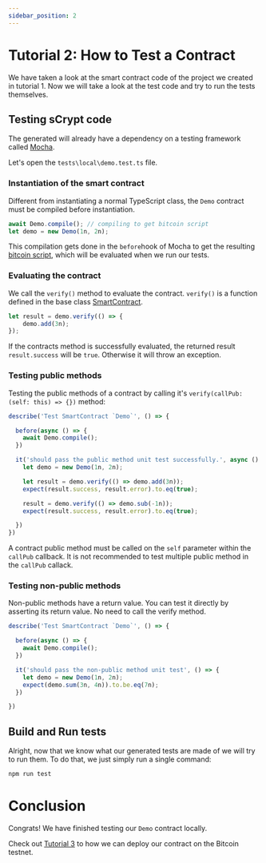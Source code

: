 ```yaml
---
sidebar_position: 2
---
```


# Tutorial 2: How to Test a Contract

We have taken a look at the smart contract code of the project we created in tutorial 1. Now we will take a look at the test code and try to run the tests themselves.

## Testing sCrypt code

The generated will already have a dependency on a testing framework called [Mocha](https://mochajs.org).

Let's open the `tests\local\demo.test.ts` file.

### Instantiation of the smart contract

Different from instantiating a normal TypeScript class, the `Demo` contract must be compiled before instantiation.

```ts
await Demo.compile(); // compiling to get bitcoin script 
let demo = new Demo(1n, 2n);
```

This compilation gets done in the `before`hook of Mocha to get the resulting [bitcoin script](https://wiki.bitcoinsv.io/index.php/Script), which will be evaluated when we run our tests.

### Evaluating the contract

We call the `verify()` method to evaluate the contract. `verify()` is a function defined in the base class [SmartContract](../reference/classes/SmartContract.md#verify). 


```ts
let result = demo.verify(() => {
    demo.add(3n);
});
```

If the contracts method is successfully evaluated, the returned result `result.success` will be `true`. Otherwise it will throw an exception.


### Testing public methods

Testing the public methods of a contract by calling it's `verify(callPub: (self: this) => {})` method:

```ts
describe('Test SmartContract `Demo`', () => {

  before(async () => {
    await Demo.compile();
  })

  it('should pass the public method unit test successfully.', async () => {
    let demo = new Demo(1n, 2n);

    let result = demo.verify(() => demo.add(3n));
    expect(result.success, result.error).to.eq(true);

    result = demo.verify(() => demo.sub(-1n));
    expect(result.success, result.error).to.eq(true);

  })
})
```

A contract public method must be called on the `self` parameter within the `callPub` callback. It is not recommended to test multiple public method in the `callPub` callack.


### Testing non-public methods

Non-public methods have a return value. You can test it directly by asserting its return value. No need to call the verify method.

```ts
describe('Test SmartContract `Demo`', () => {

  before(async () => {
    await Demo.compile();
  })

  it('should pass the non-public method unit test', () => {
    let demo = new Demo(1n, 2n);
    expect(demo.sum(3n, 4n)).to.be.eq(7n);
  })

})
```


## Build and Run tests

Alright, now that we know what our generated tests are made of we will try to run them. 
To do that, we just simply run a single command:

```sh
npm run test
```

# Conclusion

Congrats! We have finished testing our `Demo` contract locally.

Check out [Tutorial 3](./how-to-deploy-and-call-a-contract.md) to how we can deploy our contract on the Bitcoin testnet.


